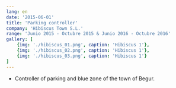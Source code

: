 ```yaml
---
lang: en
date: '2015-06-01'
title: 'Parking controller'
company: 'Hibiscus Town S.L.'
range: 'Junio 2015 - Octubre 2015 & Junio 2016 - Octubre 2016'
gallery: [
    {img: './hibiscus_01.png', caption: 'Hibiscus 1'},
    {img: './hibiscus_02.png', caption: 'Hibiscus 1'},
    {img: './hibiscus_03.png', caption: 'Hibiscus 1'}
]
---
```


- Controller of parking and blue zone of the town of Begur.
